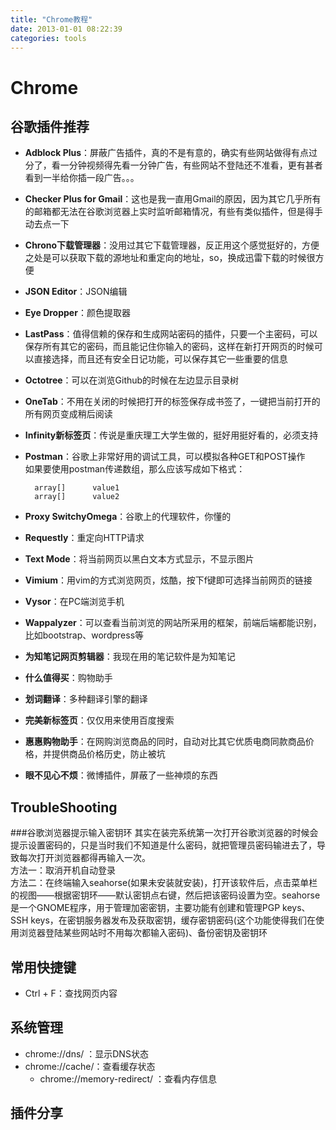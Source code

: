 ```yaml
---
title: "Chrome教程"
date: 2013-01-01 08:22:39
categories: tools
---
```

# Chrome

## 谷歌插件推荐
- **Adblock Plus**：屏蔽广告插件，真的不是有意的，确实有些网站做得有点过分了，看一分钟视频得先看一分钟广告，有些网站不登陆还不准看，更有甚者看到一半给你插一段广告。。。
- **Checker Plus for Gmail**：这也是我一直用Gmail的原因，因为其它几乎所有的邮箱都无法在谷歌浏览器上实时监听邮箱情况，有些有类似插件，但是得手动去点一下
- **Chrono下载管理器**：没用过其它下载管理器，反正用这个感觉挺好的，方便之处是可以获取下载的源地址和重定向的地址，so，换成迅雷下载的时候很方便
- **JSON Editor**：JSON编辑
- **Eye Dropper**：颜色提取器
- **LastPass**：值得信赖的保存和生成网站密码的插件，只要一个主密码，可以保存所有其它的密码，而且能记住你输入的密码，这样在新打开网页的时候可以直接选择，而且还有安全日记功能，可以保存其它一些重要的信息
- **Octotree**：可以在浏览Github的时候在左边显示目录树
- **OneTab**：不用在关闭的时候把打开的标签保存成书签了，一键把当前打开的所有网页变成稍后阅读
- **Infinity新标签页**：传说是重庆理工大学生做的，挺好用挺好看的，必须支持
- **Postman**：谷歌上非常好用的调试工具，可以模拟各种GET和POST操作  
  如果要使用postman传递数组，那么应该写成如下格式：

   		array[]      value1
      	array[]      value2

- **Proxy SwitchyOmega**：谷歌上的代理软件，你懂的
- **Requestly**：重定向HTTP请求
- **Text Mode**：将当前网页以黑白文本方式显示，不显示图片
- **Vimium**：用vim的方式浏览网页，炫酷，按下f键即可选择当前网页的链接
- **Vysor**：在PC端浏览手机
- **Wappalyzer**：可以查看当前浏览的网站所采用的框架，前端后端都能识别，比如bootstrap、wordpress等
- **为知笔记网页剪辑器**：我现在用的笔记软件是为知笔记
- **什么值得买**：购物助手
- **划词翻译**：多种翻译引擎的翻译
- **完美新标签页**：仅仅用来使用百度搜索
- **惠惠购物助手**：在网购浏览商品的同时，自动对比其它优质电商同款商品价格，并提供商品价格历史，防止被坑
- **眼不见心不烦**：微博插件，屏蔽了一些神烦的东西

## TroubleShooting
###谷歌浏览器提示输入密钥环
其实在装完系统第一次打开谷歌浏览器的时候会提示设置密码的，只是当时我们不知道是什么密码，就把管理员密码输进去了，导致每次打开浏览器都得再输入一次。  
方法一：取消开机自动登录     
方法二：在终端输入seahorse(如果未安装就安装)，打开该软件后，点击菜单栏的视图——根据密钥环——默认密钥点右键，然后把该密码设置为空。seahorse是一个GNOME程序，用于管理加密密钥，主要功能有创建和管理PGP keys、SSH keys，在密钥服务器发布及获取密钥，缓存密钥密码(这个功能使得我们在使用浏览器登陆某些网站时不用每次都输入密码)、备份密钥及密钥环



## 常用快捷键

* Ctrl + F：查找网页内容

## 系统管理

* chrome://dns/ ：显示DNS状态
* chrome://cache/：查看缓存状态
    * chrome://memory-redirect/ ：查看内存信息

## 插件分享

  

